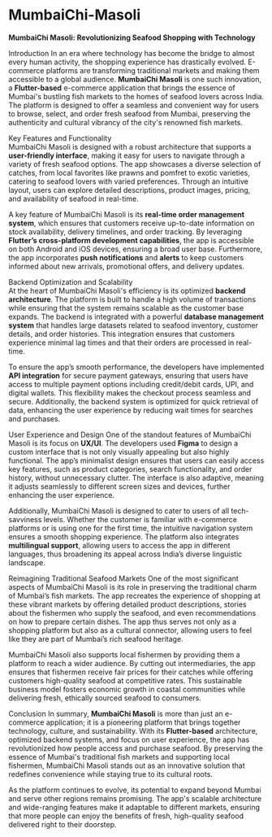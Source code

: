 # MumbaiChi-Masoli
**MumbaiChi Masoli: Revolutionizing Seafood Shopping with Technology**

Introduction 
In an era where technology has become the bridge to almost every human activity, the shopping experience has drastically evolved. E-commerce platforms are transforming traditional markets and making them accessible to a global audience. **MumbaiChi Masoli** is one such innovation, a **Flutter-based** e-commerce application that brings the essence of Mumbai's bustling fish markets to the homes of seafood lovers across India. The platform is designed to offer a seamless and convenient way for users to browse, select, and order fresh seafood from Mumbai, preserving the authenticity and cultural vibrancy of the city's renowned fish markets.

Key Features and Functionality  
MumbaiChi Masoli is designed with a robust architecture that supports a **user-friendly interface**, making it easy for users to navigate through a variety of fresh seafood options. The app showcases a diverse selection of catches, from local favorites like prawns and pomfret to exotic varieties, catering to seafood lovers with varied preferences. Through an intuitive layout, users can explore detailed descriptions, product images, pricing, and availability of seafood in real-time.

A key feature of MumbaiChi Masoli is its **real-time order management system**, which ensures that customers receive up-to-date information on stock availability, delivery timelines, and order tracking. By leveraging **Flutter’s cross-platform development capabilities**, the app is accessible on both Android and iOS devices, ensuring a broad user base. Furthermore, the app incorporates **push notifications** and **alerts** to keep customers informed about new arrivals, promotional offers, and delivery updates.

Backend Optimization and Scalability  
At the heart of MumbaiChi Masoli's efficiency is its optimized **backend architecture**. The platform is built to handle a high volume of transactions while ensuring that the system remains scalable as the customer base expands. The backend is integrated with a powerful **database management system** that handles large datasets related to seafood inventory, customer details, and order histories. This integration ensures that customers experience minimal lag times and that their orders are processed in real-time.

To ensure the app’s smooth performance, the developers have implemented **API integration** for secure payment gateways, ensuring that users have access to multiple payment options including credit/debit cards, UPI, and digital wallets. This flexibility makes the checkout process seamless and secure. Additionally, the backend system is optimized for quick retrieval of data, enhancing the user experience by reducing wait times for searches and purchases.

User Experience and Design 
One of the standout features of MumbaiChi Masoli is its focus on **UX/UI**. The developers used **Figma** to design a custom interface that is not only visually appealing but also highly functional. The app’s minimalist design ensures that users can easily access key features, such as product categories, search functionality, and order history, without unnecessary clutter. The interface is also adaptive, meaning it adjusts seamlessly to different screen sizes and devices, further enhancing the user experience.

Additionally, MumbaiChi Masoli is designed to cater to users of all tech-savviness levels. Whether the customer is familiar with e-commerce platforms or is using one for the first time, the intuitive navigation system ensures a smooth shopping experience. The platform also integrates **multilingual support**, allowing users to access the app in different languages, thus broadening its appeal across India’s diverse linguistic landscape.

Reimagining Traditional Seafood Markets 
One of the most significant aspects of MumbaiChi Masoli is its role in preserving the traditional charm of Mumbai’s fish markets. The app recreates the experience of shopping at these vibrant markets by offering detailed product descriptions, stories about the fishermen who supply the seafood, and even recommendations on how to prepare certain dishes. The app thus serves not only as a shopping platform but also as a cultural connector, allowing users to feel like they are part of Mumbai’s rich seafood heritage.

MumbaiChi Masoli also supports local fishermen by providing them a platform to reach a wider audience. By cutting out intermediaries, the app ensures that fishermen receive fair prices for their catches while offering customers high-quality seafood at competitive rates. This sustainable business model fosters economic growth in coastal communities while delivering fresh, ethically sourced seafood to consumers.

Conclusion 
In summary, **MumbaiChi Masoli** is more than just an e-commerce application; it is a pioneering platform that brings together technology, culture, and sustainability. With its **Flutter-based** architecture, optimized backend systems, and focus on user experience, the app has revolutionized how people access and purchase seafood. By preserving the essence of Mumbai's traditional fish markets and supporting local fishermen, MumbaiChi Masoli stands out as an innovative solution that redefines convenience while staying true to its cultural roots.

As the platform continues to evolve, its potential to expand beyond Mumbai and serve other regions remains promising. The app's scalable architecture and wide-ranging features make it adaptable to different markets, ensuring that more people can enjoy the benefits of fresh, high-quality seafood delivered right to their doorstep.
